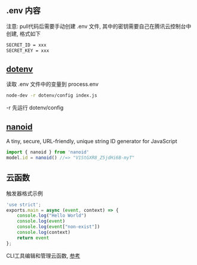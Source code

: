 ## .env 内容
注意: pull代码后需要手动创建 .env 文件, 其中的密钥需要自己在腾讯云控制台中创建, 格式如下

```txt
SECRET_ID = xxx
SECRET_KEY = xxx
```

## [dotenv](https://www.npmjs.com/package/dotenv)
读取 .env 文件中的变量到 process.env
```sh
node-dev -r dotenv/config index.js
```
-r 先运行 dotenv/config

## [nanoid](https://www.npmjs.com/package/nanoid)
A tiny, secure, URL-friendly, unique string ID generator for JavaScript

```js
import { nanoid } from 'nanoid'
model.id = nanoid() //=> "V1StGXR8_Z5jdHi6B-myT"
```

## 云函数
触发器格式示例
```js
'use strict';
exports.main = async (event, context) => {
    console.log("Hello World")
    console.log(event)
    console.log(event["non-exist"])
    console.log(context)
    return event
};

```

CLI工具编辑和管理云函数, [参考](https://cloud.tencent.com/document/product/876/41539)